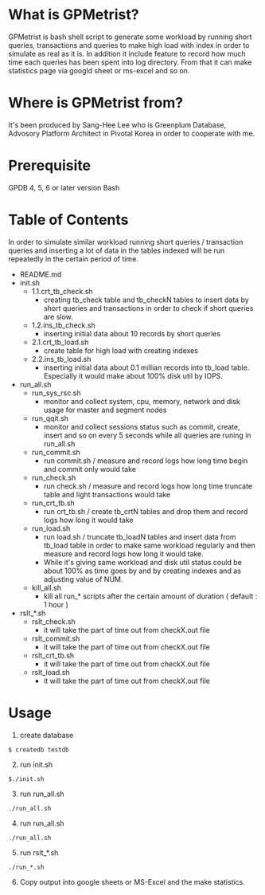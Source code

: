 # What is GPMetrist?
GPMetrist is bash shell script to generate some workload by running short queries, transactions and queries to make high load with index in order to simulate as real as it is.
In addition it include feature to record how much time each queries has been spent into log directory. From that it can make statistics page via googld sheet or ms-excel and so on.

# Where is GPMetrist from?
It's been produced by Sang-Hee Lee who is Greenplum Database, Advosory Platform Architect in Pivotal Korea in order to cooperate with me.

# Prerequisite
GPDB 4, 5, 6 or later version
Bash

# Table of Contents
In order to simulate similar workload running short queries / transaction queries and inserting a lot of data in the tables indexed will be run repeatedly in the certain period of time.

- README.md
- init.sh
  - 1.1.crt_tb_check.sh
    - creating tb_check table and tb_checkN tables to insert data by short queries and transactions in order to check if short queries are slow.
  - 1.2.ins_tb_check.sh
    - inserting initial data about 10 records by short queries
  - 2.1.crt_tb_load.sh
    - create table for high load with creating indexes
  - 2.2.ins_tb_load.sh
    - inserting initial data about 0.1 millian records into tb_load table. Especially it would make about 100% disk util by IOPS.
- run_all.sh
  - run_sys_rsc.sh
    - monitor and collect system, cpu, memory, network and disk usage for master and segment nodes
  - run_qqit.sh
    - monitor and collect sessions status such as commit, create, insert and so on every 5 seconds while all queries are runing in run_all.sh
  - run_commit.sh
    - run commit.sh / measure and record logs how long time begin and commit only would take
  - run_check.sh
    - run check.sh / measure and record logs how long time truncate table and light transactions would take
  - run_crt_tb.sh
    - run crt_tb.sh / create tb_crtN tables and drop them and record logs how long it would take
  - run_load.sh
    - run load.sh / truncate tb_loadN tables and insert data from tb_load table in order to make same workload regularly and then measure and record logs how long it would take.
    - While it's giving same workload and disk util status could be about 100% as time goes by and by creating indexes and as adjusting value of NUM.
  - kill_all.sh
    - kill all run_* scripts after the certain amount of duration ( default : 1 hour )
- rslt_*.sh
  - rslt_check.sh
    - it will take the part of time out from checkX.out file
  - rslt_commit.sh
    - it will take the part of time out from checkX.out file
  - rslt_crt_tb.sh
    - it will take the part of time out from checkX.out file
  - rslt_load.sh
    - it will take the part of time out from checkX.out file

# Usage
1. create database
~~~
$ createdb testdb
~~~
2. run init.sh
~~~
$./init.sh
~~~
3. run run_all.sh
~~~
./run_all.sh
~~~
4. run run_all.sh
~~~
./run_all.sh
~~~
5. run rslt_*.sh
~~~
./run_*.sh
~~~
6. Copy output into google sheets or MS-Excel and the make statistics.
